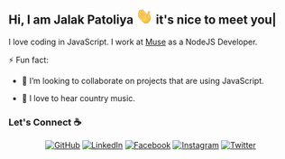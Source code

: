 <!--
**jalakpatoliya/jalakpatoliya** is a ✨ _special_ ✨ repository because its `README.md` (this file) appears on your GitHub profile.

Here are some ideas to get you started:

- 🔭 I’m currently working on ...
- 🌱 I’m currently learning ...
- 👯 I’m looking to collaborate on ...
- 🤔 I’m looking for help with ...
- 💬 Ask me about ...
- 📫 How to reach me: ...
- 😄 Pronouns: ...
- ⚡ Fun fact: ...
-->
## Hi, I am Jalak Patoliya <img src="https://raw.githubusercontent.com/ABSphreak/ABSphreak/master/gifs/Hi.gif" width="30px"> it's nice to meet you|

I love coding in JavaScript. I work at [Muse](https://in.musewearables.com/) as a NodeJS Developer.

⚡ Fun fact:
- 👯 I’m looking to collaborate on projects that are using JavaScript.
<!-- - 🌱 I’m currently learning JavaScript and mathematics required for ML and Data Science.
- :pencil2: I Write blogs on dev.to on free days. -->
- :musical_note: I love to hear country music.


### Let's Connect :coffee:
<p align="center">
	<a href="https://github.com/jalakpatoliya"><img src="https://img.icons8.com/bubbles/50/000000/github.png" alt="GitHub"/></a>
	<a href="https://www.linkedin.com/in/jalak-patoliya-66722410b/"><img src="https://img.icons8.com/bubbles/50/000000/linkedin.png" alt="LinkedIn"/></a>
	<a href="https://www.facebook.com/jalak.patolia/"><img src="https://img.icons8.com/bubbles/50/000000/facebook-new.png" alt="Facebook"/></a>
	<a href="https://www.instagram.com/jalak_patoliya/"><img src="https://img.icons8.com/bubbles/50/000000/instagram.png" alt="Instagram"/></a>
	<a href="https://twitter.com/JalakPatolia"><img src="https://img.icons8.com/bubbles/50/000000/twitter.png" alt="Twitter"/></a>
</p>

<!--
![alt text](./images/bottom.svg)
-->

